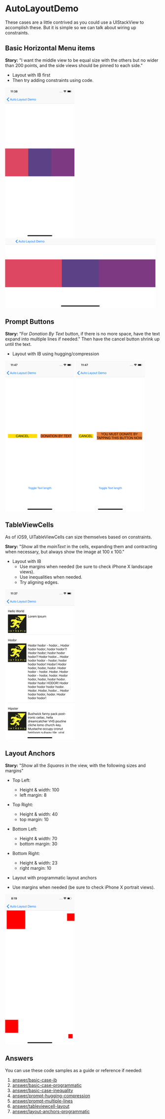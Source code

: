 # AutoLayoutDemo
These cases are a little contrived as you could use a UIStackView to accomplish these. But it is simple so we can talk about wiring up constraints.

## Basic Horizontal Menu items
**Story:** "I want the middle view to be equal size with the others but no wider than 200 points, and the side views should be pinned to each side."
- Layout with IB first
- Then try adding constraints using code.

<img src="./images/rectangles-portrait.png" width="225">

<img src="./images/rectangles-landscape.png" height="225">

## Prompt Buttons
**Story:** "For _Donation By Text_ button, if there is no more space, have the text expand into multiple lines if needed." Then have the cancel button shrink up until the text.
- Layout with IB using hugging/compression

<img src="./images/prompt-done.png" width="225"> <img src="./images/prompt-done-expanded.png" width="225">

## TableViewCells
As of iOS9, UITableViewCells can size themselves based on constraints.

**Story:** "Show all the _mainText_ in the cells, expanding them and contracting when necessary, but always show the image at 100 x 100."
- Layout with IB
  - Use margins when needed (be sure to check iPhone X landscape views).
  - Use inequalities when needed.
  - Try aligning edges.

<img src="./images/tableview-done.png" width="225">

## Layout Anchors

**Story:** "Show all the _Squares_ in the view, with the following sizes and margins"

- Top Left:
    - Height & width: 100
    - left margin: 8
- Top Right:
    - Height & width: 40
    - top margin: 10
- Bottom Left:
    - Height & width: 70
    - bottom margin: 30
- Bottom Right:
    - Height & width: 23
    - right margin: 10

- Layout with programmatic layout anchors
- Use margins when needed (be sure to check iPhone X portrait views).

<img src="./images/layout-anchors-done.png" width="225">

## Answers
You can use these code samples as a guide or reference if needed:

1. [answer/basic-case-ib](https://github.com/IntrepidPursuits/AutoLayoutDemo/tree/answer/basic-case-ib)
2. [answer/basic-case-programmatic](https://github.com/IntrepidPursuits/AutoLayoutDemo/tree/answer/basic-case-programmatic)
3. [answer/basic-case-inequality](https://github.com/IntrepidPursuits/AutoLayoutDemo/tree/answer/basic-case-inequality)
4. [answer/prompt-hugging-compression](https://github.com/IntrepidPursuits/AutoLayoutDemo/tree/answer/prompt-hugging-compression)
5. [answer/prompt-multiple-lines](https://github.com/IntrepidPursuits/AutoLayoutDemo/tree/answer/prompt-multiple-lines)
6. [answer/tableviewcell-layout](https://github.com/IntrepidPursuits/AutoLayoutDemo/tree/answer/tableviewcell-layout)
7. [answer/layout-anchors-programmatic](https://github.com/IntrepidPursuits/AutoLayoutDemo/tree/answer/layout-anchors-programmatic)
